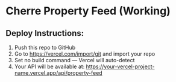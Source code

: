 
# Cherre Property Feed (Working)

## Deploy Instructions:
1. Push this repo to GitHub
2. Go to https://vercel.com/import/git and import your repo
3. Set no build command — Vercel will auto-detect
4. Your API will be available at:
   https://your-vercel-project-name.vercel.app/api/property-feed
